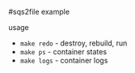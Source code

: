 #sqs2file example

usage
- `make redo` - destroy, rebuild, run
- `make ps` - container states
- `make logs` - container logs
